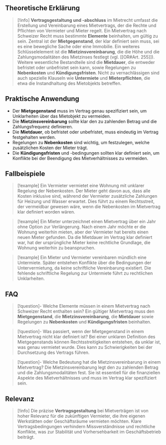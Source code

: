 ## Theoretische Erklärung

>[!info] 
> **Vertragsgestaltung und -abschluss** im Mietrecht umfasst die Erstellung und Vereinbarung eines Mietvertrags, der die Rechte und Pflichten von Vermieter und Mieter regelt. Ein Mietvertrag nach Schweizer Recht muss bestimmte **Elemente** beinhalten, um gültig zu sein. Zentral ist der **Mietgegenstand**, der klar definiert sein muss, sei es eine bewegliche Sache oder eine Immobilie. Ein weiteres Schlüsselelement ist die **Mietzinsvereinbarung**, die die Höhe und die Zahlungsmodalitäten des Mietzinses festlegt (vgl. [[OR#Art. 255]]). Weitere wesentliche Bestandteile sind die **Mietdauer**, die entweder befristet oder unbefristet sein kann, sowie Regelungen zu **Nebenkosten** und **Kündigungsfristen**. Nicht zu vernachlässigen sind auch spezielle Klauseln wie **Untermiete** und **Mieterpflichten**, die etwa die Instandhaltung des Mietobjekts betreffen.

## Praktische Anwendung

- Der **Mietgegenstand** muss im Vertrag genau spezifiziert sein, um Unklarheiten über das Mietobjekt zu vermeiden.
- Die **Mietzinsvereinbarung** sollte klar den zu zahlenden Betrag und die Zahlungsfrequenz definieren.
- Die **Mietdauer**, ob befristet oder unbefristet, muss eindeutig im Vertrag festgehalten werden.
- Regelungen zu **Nebenkosten** sind wichtig, um festzulegen, welche zusätzlichen Kosten der Mieter trägt.
- Die **Kündigungsfristen** und -bedingungen sollten klar definiert sein, um Konflikte bei der Beendigung des Mietverhältnisses zu vermeiden.

## Fallbeispiele

>[!example] Ein Vermieter vermietet eine Wohnung mit unklarer Regelung der Nebenkosten. Der Mieter geht davon aus, dass alle Kosten inklusive sind, während der Vermieter zusätzliche Zahlungen für Heizung und Wasser erwartet. Dies führt zu einem Rechtsstreit, der vermeidbar gewesen wäre, wenn die Nebenkosten im Mietvertrag klar definiert worden wären.

>[!example] Ein Mieter unterzeichnet einen Mietvertrag über ein Jahr ohne Option zur Verlängerung. Nach einem Jahr möchte er die Wohnung weiterhin mieten, aber der Vermieter hat bereits einen neuen Mieter gefunden. Da die Mietdauer im Vertrag klar definiert war, hat der ursprüngliche Mieter keine rechtliche Grundlage, die Wohnung weiterhin zu beanspruchen.

>[!example] Ein Mieter und Vermieter vereinbaren mündlich eine Untermiete. Später entstehen Konflikte über die Bedingungen der Untervermietung, da keine schriftliche Vereinbarung existiert. Die fehlende schriftliche Regelung zur Untermiete führt zu rechtlichen Unklarheiten.

## FAQ

>[!question]- Welche Elemente müssen in einem Mietvertrag nach Schweizer Recht enthalten sein?
>Ein gültiger Mietvertrag muss den **Mietgegenstand**, die **Mietzinsvereinbarung**, die **Mietdauer** sowie Regelungen zu **Nebenkosten** und **Kündigungsfristen** beinhalten.

>[!question]- Was passiert, wenn der Mietgegenstand in einem Mietvertrag nicht klar definiert ist?
>Bei einer unklaren Definition des Mietgegenstands können Rechtsstreitigkeiten entstehen, da unklar ist, was genau vermietet wurde. Dies kann zu Schwierigkeiten bei der Durchsetzung des Vertrags führen.

>[!question]- Welche Bedeutung hat die Mietzinsvereinbarung in einem Mietvertrag?
>Die Mietzinsvereinbarung legt den zu zahlenden Betrag und die Zahlungsmodalitäten fest. Sie ist essentiell für die finanziellen Aspekte des Mietverhältnisses und muss im Vertrag klar spezifiziert sein.

## Relevanz

>[!info] 
>Die präzise **Vertragsgestaltung** bei Mietverträgen ist von hoher Relevanz für die zukünftigen Vermieter, die ihre eigenen Werkstätten oder Geschäftsräume vermieten möchten. Klare Vertragsbedingungen verhindern Missverständnisse und rechtliche Konflikte, was zur Stabilität und Vorhersehbarkeit im Geschäftsbetrieb beiträgt.

